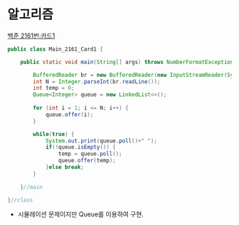 # 알고리즘
[백준 2161번:카드1](https://www.acmicpc.net/problem/2161)
```java
public class Main_2161_Card1 {

	public static void main(String[] args) throws NumberFormatException, IOException {

		BufferedReader br = new BufferedReader(new InputStreamReader(System.in));
		int N = Integer.parseInt(br.readLine());
		int temp = 0;
		Queue<Integer> queue = new LinkedList<>();
		
		for (int i = 1; i <= N; i++) {
			queue.offer(i);
		}

		while(true) {
			System.out.print(queue.poll()+" ");
			if(!queue.isEmpty()) {
				temp = queue.poll();
				queue.offer(temp);
			}else break;
		}
		
	}//main

}//class

```
- 시뮬레이션 문제이지만 Queue를 이용하여 구현.
